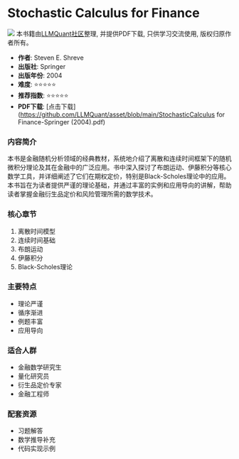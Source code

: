 # Stochastic Calculus for Finance

![](https://fastly.jsdelivr.net/gh/bucketio/img3@main/2024/09/04/1725464231869-e0b2f727-2a0f-4270-bf6c-31ddc350426a.gif)
本书籍由[LLMQuant社区](https://llmquant.com/)整理, 并提供PDF下载, 只供学习交流使用, 版权归原作者所有。


- **作者**: Steven E. Shreve
- **出版社**: Springer
- **出版年份**: 2004
- **难度**: ⭐⭐⭐⭐⭐
- **推荐指数**: ⭐⭐⭐⭐⭐
- **PDF下载**: [点击下载](https://github.com/LLMQuant/asset/blob/main/StochasticCalculus for Finance-Springer (2004).pdf)

### 内容简介

本书是金融随机分析领域的经典教材，系统地介绍了离散和连续时间框架下的随机微积分理论及其在金融中的广泛应用。书中深入探讨了布朗运动、伊藤积分等核心数学工具，并详细阐述了它们在期权定价，特别是Black-Scholes理论中的应用。本书旨在为读者提供严谨的理论基础，并通过丰富的实例和应用导向的讲解，帮助读者掌握金融衍生品定价和风险管理所需的数学技术。

### 核心章节

1. 离散时间模型
2. 连续时间基础
3. 布朗运动
4. 伊藤积分
5. Black-Scholes理论

### 主要特点

- 理论严谨
- 循序渐进
- 例题丰富
- 应用导向

### 适合人群

- 金融数学研究生
- 量化研究员
- 衍生品定价专家
- 金融工程师

### 配套资源

- 习题解答
- 数学推导补充
- 代码实现示例